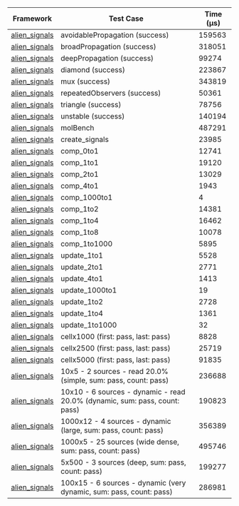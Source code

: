 | Framework | Test Case | Time (μs) |
| --- | --- | --- |
| [alien_signals](https://github.com/medz/alien-signals-dart) | avoidablePropagation (success) | 159563 |
| [alien_signals](https://github.com/medz/alien-signals-dart) | broadPropagation (success) | 318051 |
| [alien_signals](https://github.com/medz/alien-signals-dart) | deepPropagation (success) | 99274 |
| [alien_signals](https://github.com/medz/alien-signals-dart) | diamond (success) | 223867 |
| [alien_signals](https://github.com/medz/alien-signals-dart) | mux (success) | 343819 |
| [alien_signals](https://github.com/medz/alien-signals-dart) | repeatedObservers (success) | 50361 |
| [alien_signals](https://github.com/medz/alien-signals-dart) | triangle (success) | 78756 |
| [alien_signals](https://github.com/medz/alien-signals-dart) | unstable (success) | 140194 |
| [alien_signals](https://github.com/medz/alien-signals-dart) | molBench | 487291 |
| [alien_signals](https://github.com/medz/alien-signals-dart) | create_signals | 23985 |
| [alien_signals](https://github.com/medz/alien-signals-dart) | comp_0to1 | 12741 |
| [alien_signals](https://github.com/medz/alien-signals-dart) | comp_1to1 | 19120 |
| [alien_signals](https://github.com/medz/alien-signals-dart) | comp_2to1 | 13029 |
| [alien_signals](https://github.com/medz/alien-signals-dart) | comp_4to1 | 1943 |
| [alien_signals](https://github.com/medz/alien-signals-dart) | comp_1000to1 | 4 |
| [alien_signals](https://github.com/medz/alien-signals-dart) | comp_1to2 | 14381 |
| [alien_signals](https://github.com/medz/alien-signals-dart) | comp_1to4 | 16462 |
| [alien_signals](https://github.com/medz/alien-signals-dart) | comp_1to8 | 10078 |
| [alien_signals](https://github.com/medz/alien-signals-dart) | comp_1to1000 | 5895 |
| [alien_signals](https://github.com/medz/alien-signals-dart) | update_1to1 | 5528 |
| [alien_signals](https://github.com/medz/alien-signals-dart) | update_2to1 | 2771 |
| [alien_signals](https://github.com/medz/alien-signals-dart) | update_4to1 | 1413 |
| [alien_signals](https://github.com/medz/alien-signals-dart) | update_1000to1 | 19 |
| [alien_signals](https://github.com/medz/alien-signals-dart) | update_1to2 | 2728 |
| [alien_signals](https://github.com/medz/alien-signals-dart) | update_1to4 | 1361 |
| [alien_signals](https://github.com/medz/alien-signals-dart) | update_1to1000 | 32 |
| [alien_signals](https://github.com/medz/alien-signals-dart) | cellx1000 (first: pass, last: pass) | 8828 |
| [alien_signals](https://github.com/medz/alien-signals-dart) | cellx2500 (first: pass, last: pass) | 25719 |
| [alien_signals](https://github.com/medz/alien-signals-dart) | cellx5000 (first: pass, last: pass) | 91835 |
| [alien_signals](https://github.com/medz/alien-signals-dart) | 10x5 - 2 sources - read 20.0% (simple, sum: pass, count: pass) | 236688 |
| [alien_signals](https://github.com/medz/alien-signals-dart) | 10x10 - 6 sources - dynamic - read 20.0% (dynamic, sum: pass, count: pass) | 190823 |
| [alien_signals](https://github.com/medz/alien-signals-dart) | 1000x12 - 4 sources - dynamic (large, sum: pass, count: pass) | 356389 |
| [alien_signals](https://github.com/medz/alien-signals-dart) | 1000x5 - 25 sources (wide dense, sum: pass, count: pass) | 495746 |
| [alien_signals](https://github.com/medz/alien-signals-dart) | 5x500 - 3 sources (deep, sum: pass, count: pass) | 199277 |
| [alien_signals](https://github.com/medz/alien-signals-dart) | 100x15 - 6 sources - dynamic (very dynamic, sum: pass, count: pass) | 286981 |
